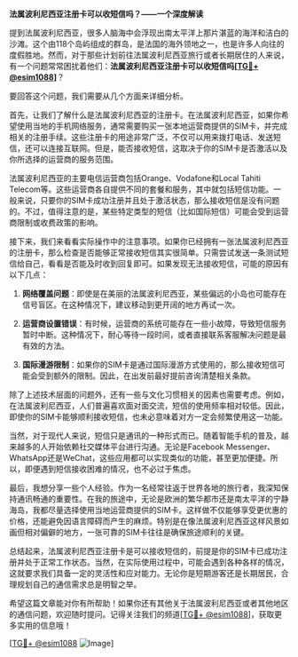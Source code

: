 **法属波利尼西亚注册卡可以收短信吗？——一个深度解读**

提到法属波利尼西亚，很多人脑海中会浮现出南太平洋上那片湛蓝的海洋和洁白的沙滩。这个由118个岛屿组成的群岛，是法国的海外领地之一，也是许多人向往的度假胜地。然而，对于那些计划前往法属波利尼西亚旅行或者长期居住的人来说，有一个问题常常困扰着他们：**法属波利尼西亚注册卡可以收短信吗[[TG💪+ @esim1088](https://t.me/s/esim1088)]**？

要回答这个问题，我们需要从几个方面来详细分析。

首先，让我们了解什么是法属波利尼西亚的注册卡。在法属波利尼西亚，如果你希望使用当地的手机网络服务，通常需要购买一张本地运营商提供的SIM卡，并完成相关的注册手续。这些注册卡的用途非常广泛，不仅可以用来拨打电话、发送短信，还可以连接互联网。但是，能否接收短信，这取决于你的SIM卡是否激活以及你所选择的运营商的服务范围。

法属波利尼西亚的主要电信运营商包括Orange、Vodafone和Local Tahiti Telecom等。这些运营商各自提供不同的套餐和服务，其中就包括短信功能。一般来说，只要你的SIM卡成功注册并且处于激活状态，那么接收短信是没有问题的。不过，值得注意的是，某些特定类型的短信（比如国际短信）可能会受到运营商限制或收费政策的影响。

接下来，我们来看看实际操作中的注意事项。如果你已经拥有一张法属波利尼西亚的注册卡，那么检查是否能够正常接收短信其实很简单。只需尝试发送一条测试短信给自己，看看是否能及时收到回复即可。如果发现无法接收短信，可能的原因有以下几点：

1. **网络覆盖问题**：即使是在美丽的法属波利尼西亚，某些偏远的小岛也可能存在信号盲区。在这种情况下，建议移动到更开阔的地方再试一次。
   
2. **运营商设置错误**：有时候，运营商的系统可能存在一些小故障，导致短信服务暂时中断。这种情况下，耐心等待一段时间，或者直接联系客服解决问题是最有效的方法。

3. **国际漫游限制**：如果你的SIM卡是通过国际漫游方式使用的，那么接收短信可能会受到额外的限制。因此，在出发前最好提前咨询清楚相关条款。

除了上述技术层面的问题外，还有一些与文化习惯相关的因素也需要考虑。例如，在法属波利尼西亚，人们普遍喜欢面对面交流，短信的使用频率相对较低。因此，即使你的SIM卡能够顺利接收短信，也未必意味着对方一定会频繁使用这一功能。

当然，对于现代人来说，短信只是通讯的一种形式而已。随着智能手机的普及，越来越多的人开始依赖社交媒体平台进行沟通。无论是Facebook Messenger、WhatsApp还是WeChat，这些应用都可以实现类似的功能，甚至更加便捷。所以，即便遇到短信接收困难的情况，也不必过于焦虑。

最后，我想分享一些个人经验。作为一名经常往返于世界各地的旅行者，我深知保持通讯畅通的重要性。在我的旅途中，无论是欧洲的繁华都市还是南太平洋的宁静海岛，我都尽量选择使用当地运营商提供的SIM卡。这样做不仅能够享受更优惠的价格，还能避免因语言障碍而产生的麻烦。特别是在像法属波利尼西亚这样风景如画但相对偏僻的地方，一张可靠的SIM卡往往是确保旅途顺利的关键。

总结起来，法属波利尼西亚注册卡是可以接收短信的，前提是你的SIM卡已成功注册并处于正常工作状态。当然，在实际使用过程中，可能会遇到各种各样的情况，这就要求我们具备一定的灵活性和应对能力。无论你是短期游客还是长期居民，合理规划自己的通信需求总是明智之举。

希望这篇文章能对你有所帮助！如果你还有其他关于法属波利尼西亚或者其他地区的通信问题，欢迎随时提问。记得关注我们的频道[[TG💪+ @esim1088](https://t.me/s/esim1088)]，获取更多实用的信息哦！

[[TG💪+ @esim1088](https://t.me/s/esim1088) ![Image](https://i.postimg.cc/4NQfJmqS/Snipaste-2025-05-13-00-14-12.png)]